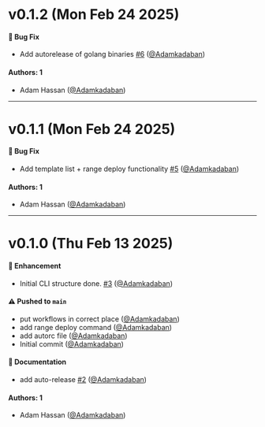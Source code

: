 # v0.1.2 (Mon Feb 24 2025)

#### 🐛 Bug Fix

- Add autorelease of golang binaries [#6](https://github.com/OpenLabsHQ/CLI/pull/6) ([@Adamkadaban](https://github.com/Adamkadaban))

#### Authors: 1

- Adam Hassan ([@Adamkadaban](https://github.com/Adamkadaban))

---

# v0.1.1 (Mon Feb 24 2025)

#### 🐛 Bug Fix

- Add template list + range deploy functionality [#5](https://github.com/OpenLabsHQ/CLI/pull/5) ([@Adamkadaban](https://github.com/Adamkadaban))

#### Authors: 1

- Adam Hassan ([@Adamkadaban](https://github.com/Adamkadaban))

---

# v0.1.0 (Thu Feb 13 2025)

#### 🚀 Enhancement

- Initial CLI structure done. [#3](https://github.com/OpenLabsHQ/CLI/pull/3) ([@Adamkadaban](https://github.com/Adamkadaban))

#### ⚠️ Pushed to `main`

- put workflows in correct place ([@Adamkadaban](https://github.com/Adamkadaban))
- add range deploy command ([@Adamkadaban](https://github.com/Adamkadaban))
- add autorc file ([@Adamkadaban](https://github.com/Adamkadaban))
- Initial commit ([@Adamkadaban](https://github.com/Adamkadaban))

#### 📝 Documentation

- add auto-release [#2](https://github.com/OpenLabsHQ/CLI/pull/2) ([@Adamkadaban](https://github.com/Adamkadaban))

#### Authors: 1

- Adam Hassan ([@Adamkadaban](https://github.com/Adamkadaban))
